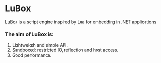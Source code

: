 # LuBox
LuBox is a script engine inspired by Lua for embedding in .NET applications

### The aim of LuBox is:

1. Lightweigth and simple API.
2. Sandboxed: restricted IO, reflection and host access.
3. Good performance.
